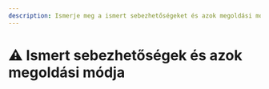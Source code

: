```yaml
---
description: Ismerje meg a ismert sebezhetőségeket és azok megoldási módjait.
---
```


# ⚠️ Ismert sebezhetőségek és azok megoldási módja

